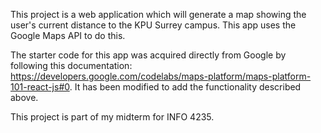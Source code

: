 This project is a web application which will generate a map showing the user's current distance to the KPU Surrey campus. This app uses the Google Maps API to do this.

The starter code for this app was acquired directly from Google by following this documentation: https://developers.google.com/codelabs/maps-platform/maps-platform-101-react-js#0. It has been modified to add the functionality described above.

This project is part of my midterm for INFO 4235.